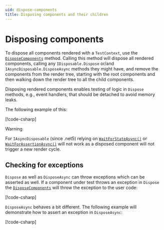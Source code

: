 ```yaml
---
uid: dispose-components
title: Disposing components and their children
---
```


# Disposing components
To dispose all components rendered with a `TestContext`, use the [`DisposeComponents`](xref:Bunit.TestContext.DisposeComponents) method.  Calling this method will dispose all rendered components, calling any `IDisposable.Dispose` or/and `IAsyncDisposable.DisposeAsync` methods they might have, and remove the components from the render tree, starting with the root components and then walking down the render tree to all the child components.

Disposing rendered components enables testing of logic in `Dispose` methods, e.g., event handlers, that should be detached to avoid memory leaks.

The following example of this:

[!code-csharp[](../../../samples/tests/xunit/DisposeComponentsTest.cs#L13-L22)]

> [!WARNING]
> For `IAsyncDisposable` (since .net5) relying on [`WaitForStateAsync()`](xref:Bunit.RenderedFragmentWaitForHelperExtensions.WaitForStateAsync(Bunit.RenderedFragment,Func{System.Boolean},System.Nullable{TimeSpan})) or [`WaitForAssertionAsync()`](xref:Bunit.RenderedFragmentWaitForHelperExtensions.WaitForAssertionAsync(Bunit.RenderedFragment,Action,System.Nullable{TimeSpan})) will not work as a disposed component will not trigger a new render cycle.

## Checking for exceptions
`Dispose` as well as `DisposeAsync` can throw exceptions which can be asserted as well. If a component under test throws an exception in `Dispose` the [`DisposeComponents`](xref:Bunit.TestContext.DisposeComponents) will throw the exception to the user code:

[!code-csharp[](../../../samples/tests/xunit/DisposeComponentsTest.cs#L28-L32)]

`DisposeAsync` behaves a bit different. The following example will demonstrate how to assert an exception in `DisposeAsync`:

[!code-csharp[](../../../samples/tests/xunit/DisposeComponentsTest.cs#L39-L43)]